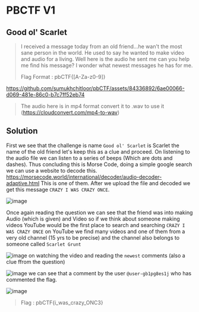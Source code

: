# PBCTF V1

## Good ol' Scarlet

> I received a message today from an old friend...he wan't the most sane person in the world.
> He used to say he wanted to make video and audio for a living.
> Well here is the audio he sent me can you help me find his message?
> I wonder what newest messages he has for me.
>
> Flag Format : pbCTF{[A-Za-z0-9]}
>

https://github.com/sumukhchitloor/pbCTF/assets/84336892/6ae00066-d069-481e-86c0-b7c7ff52eb74

>The audio here is in mp4 format convert it to .wav to use it (https://cloudconvert.com/mp4-to-wav)

 ## Solution



 First we see that the challenge is name `Good ol' Scarlet` is Scarlet the name of the old friend let's keep this as a clue and proceed.
 On listening to the audio file we can listen to a series of beeps (Which are dots and dashes).
 Thus concluding this is Morse Code, doing a simple google search we can use a website to decode this.
 https://morsecode.world/international/decoder/audio-decoder-adaptive.html This is one of them. 
 After we upload the file and decoded we get this message `CRAZY I WAS CRAZY ONCE`.


 
 ![image](https://github.com/sumukhchitloor/pbCTF/assets/84336892/7644f10e-fced-40e7-938e-7b47e04618dc)

 
 Once again reading the question we can see that the friend was into making Audio (which is given) and Video
 so if we think about someone making videos YouTube would be the first place to search and searching 
 `CRAZY I WAS CRAZY ONCE` on YouTube we find many videos and one of them from a very old channel (15 yrs to be precise)
 and the channel also belongs to someone called `Scarlet Grunt` 


 
 ![image](https://github.com/sumukhchitloor/pbCTF/assets/84336892/4f8c6fd0-b1d3-4d6f-9f91-d014039331a7)
on watching the video and reading the `newest` comments (also a clue ffrom the question)



![image](https://github.com/sumukhchitloor/pbCTF/assets/84336892/39fa3723-f648-436e-98ba-8c0ef586c616)
we can see that a comment by the user `@user-gb1pg8es1j` who has commented the flag.


![image](https://github.com/sumukhchitloor/pbCTF/assets/84336892/899d4fef-7bf7-4fd9-bd9a-65f57c1450d4)



 > Flag : pbCTF{i_was_crazy_ONC3}
